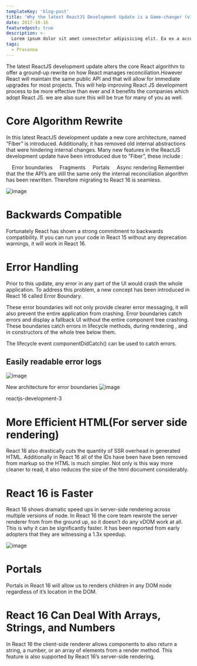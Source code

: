 ```yaml
---
templateKey: 'blog-post'
title: 'Why the latest ReactJS Development Update is a Game-changer (v16.0)'
date: 2017-10-16
featuredpost: true
description: >-
  Lorem ipsum dolor sit amet consectetur adipisicing elit. Ea ex a accusamus facilis aperiam sed ad tenetur molestiae cum ipsam, sunt eius rerum numquam commodi ipsa quas sequi optio molestias?
tags:
  - Prasanna
---
```

The latest ReactJS development update alters the core React algorithm to offer a ground-up rewrite on how React manages reconciliation.However React will maintain the same public API and that will allow for immediate upgrades for most projects.  This will help improving React JS development process to be more effective than ever and it benefits the companies which adopt React JS. we are also sure this will be true for many of you as well.

# Core Algorithm Rewrite
In this latest ReactJS development update a new core architecture, named “Fiber” is introduced. Additionally, it has removed old internal abstractions that were hindering internal changes. Many new features in the ReactJS development update have been introduced due to “Fiber”, these include :

&nbsp;&nbsp;&nbsp;&nbsp;Error boundaries
&nbsp;&nbsp;&nbsp;&nbsp;Fragments
&nbsp;&nbsp;&nbsp;&nbsp;Portals
&nbsp;&nbsp;&nbsp;&nbsp;Async rendering
Remember that the the API’s are still the same only the internal reconciliation algorithm has been rewritten. Therefore migrating to React 16 is seamless.

![[image](/img/reactjs-development.png)](https://codebrahma.com/wp-content/uploads/2017/10/reactjs-development.png)

# Backwards Compatible

Fortunately React has shown a strong commitment to backwards compatibility. If you can run your code in React 15 without any deprecation warnings, it will work in React 16.

# Error Handling

Prior to this update, any error in any part of the UI would crash the whole application. To address this problem, a new concept has been introduced in React 16 called Error Boundary.

These error boundaries will not only provide clearer error messaging, it will also prevent the entire application from crashing. Error boundaries catch errors and display a fallback UI without the entire component tree crashing. These boundaries catch errors in lifecycle methods, during rendering , and in  constructors of the whole tree below them.

The lifecycle event componentDidCatch() can be used to catch errors.

## Easily readable error logs

![[image](/img/reactjs-development-2-1024x175.png)](https://codebrahma.com/wp-content/uploads/2017/10/reactjs-development-2.png)
 

New architecture for error boundaries 
![[image](/img/reactjs-development-3.png)](https://codebrahma.com/wp-content/uploads/2017/10/reactjs-development-3.png)

reactjs-development-3
# More Efficient HTML(For server side rendering)
React 16 also drastically cuts the quantity of SSR overhead in generated HTML. Additionally in React 16 all of the IDs have been have been removed from markup so the HTML is much simpler. Not only is this way more cleaner to read, it also reduces the size of the html document considerably.

# React 16 is Faster
React 16 shows dramatic speed ups in server-side rendering across multiple versions of node. In React 16 the core team rewrote the server renderer from from the ground up, so it doesn’t do any vDOM work at all. This is why it can be significantly faster.
It has been reported from early adopters that they are witnessing a 1.3x speedup.

![[image](/img/reactjs-development-1-1024x632.png)](https://codebrahma.com/wp-content/uploads/2017/10/reactjs-development-1.png)

# Portals
Portals in React 16 will allow us to renders children in any DOM node regardless of it’s location in the DOM.

 
# React 16 Can Deal With Arrays, Strings, and Numbers
In React 16 the client-side renderer allows components to also return a string, a number, or an array of elements from a render method. This feature is also supported by React 16’s server-side rendering.